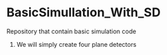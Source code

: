 # BasicSimullation_With_SD
Repository that contain basic simulation code

1) We will simply create four plane detectors 
